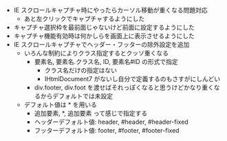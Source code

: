 * IE スクロールキャプチャ時にやったらカーソル移動が重くなる問題対応
  * あと左クリックでキャプチャするようにした
* キャプチャ選択枠を最前面じゃないけど前面に設定するようにした
* キャプチャ機能有効時は何かしらを画面上に表示させるようにした
* IE スクロールキャプチャでヘッダー・フッターの除外設定を追加
    * いろんな制約によりクラス指定するとクッソ重くなる
        * 要素名, 要素名.クラス名, ID, 要素名#ID の形式で指定
          * クラス名だけの指定はない
          * IHtmlDocument7 がないし自分で定義するのもさすがにしんどい
        * div.footer, div.foot を渡せばそれっぽくなると思うけどかなり重くなるからデフォルトでは未設定
    * デフォルト値は * を用いる
        * 追加要素, *, 追加要素 って感じで指定する
        * ヘッダーデフォルト値: header, #header, #header-fixed
        * フッターデフォルト値: footer, #footer, #footer-fixed
